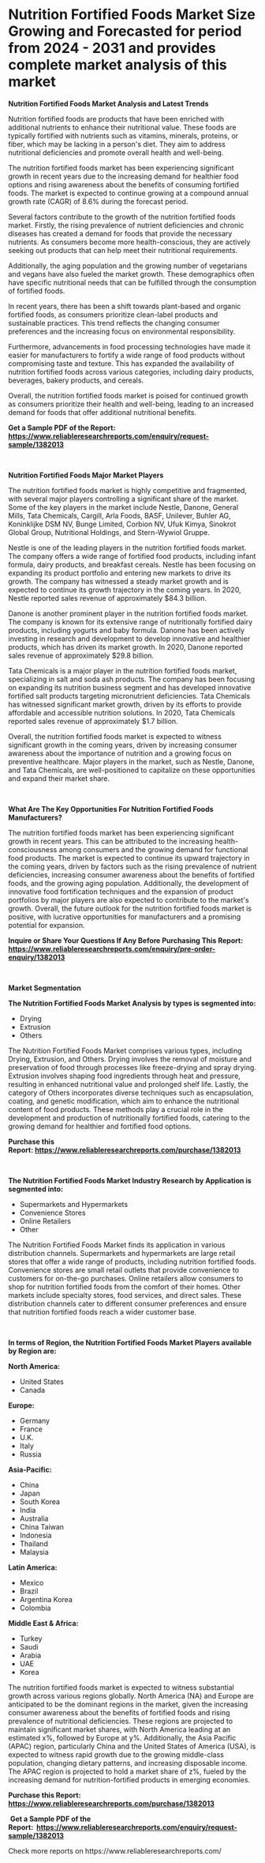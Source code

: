 <p><h1>Nutrition Fortified Foods Market Size Growing and Forecasted for period from 2024 - 2031 and provides complete market analysis of this market</h1></p><p><strong>Nutrition Fortified Foods Market Analysis and Latest Trends</strong></p>
<p><p>Nutrition fortified foods are products that have been enriched with additional nutrients to enhance their nutritional value. These foods are typically fortified with nutrients such as vitamins, minerals, proteins, or fiber, which may be lacking in a person's diet. They aim to address nutritional deficiencies and promote overall health and well-being.</p><p>The nutrition fortified foods market has been experiencing significant growth in recent years due to the increasing demand for healthier food options and rising awareness about the benefits of consuming fortified foods. The market is expected to continue growing at a compound annual growth rate (CAGR) of 8.6% during the forecast period.</p><p>Several factors contribute to the growth of the nutrition fortified foods market. Firstly, the rising prevalence of nutrient deficiencies and chronic diseases has created a demand for foods that provide the necessary nutrients. As consumers become more health-conscious, they are actively seeking out products that can help meet their nutritional requirements.</p><p>Additionally, the aging population and the growing number of vegetarians and vegans have also fueled the market growth. These demographics often have specific nutritional needs that can be fulfilled through the consumption of fortified foods.</p><p>In recent years, there has been a shift towards plant-based and organic fortified foods, as consumers prioritize clean-label products and sustainable practices. This trend reflects the changing consumer preferences and the increasing focus on environmental responsibility.</p><p>Furthermore, advancements in food processing technologies have made it easier for manufacturers to fortify a wide range of food products without compromising taste and texture. This has expanded the availability of nutrition fortified foods across various categories, including dairy products, beverages, bakery products, and cereals.</p><p>Overall, the nutrition fortified foods market is poised for continued growth as consumers prioritize their health and well-being, leading to an increased demand for foods that offer additional nutritional benefits.</p></p>
<p><strong>Get a Sample PDF of the Report:&nbsp; <a href="https://www.reliableresearchreports.com/enquiry/request-sample/1382013">https://www.reliableresearchreports.com/enquiry/request-sample/1382013</a></strong></p>
<p>&nbsp;</p>
<p><strong>Nutrition Fortified Foods Major Market Players</strong></p>
<p><p>The nutrition fortified foods market is highly competitive and fragmented, with several major players controlling a significant share of the market. Some of the key players in the market include Nestle, Danone, General Mills, Tata Chemicals, Cargill, Arla Foods, BASF, Unilever, Buhler AG, Koninklijke DSM NV, Bunge Limited, Corbion NV, Ufuk Kimya, Sinokrot Global Group, Nutritional Holdings, and Stern-Wywiol Gruppe.</p><p>Nestle is one of the leading players in the nutrition fortified foods market. The company offers a wide range of fortified food products, including infant formula, dairy products, and breakfast cereals. Nestle has been focusing on expanding its product portfolio and entering new markets to drive its growth. The company has witnessed a steady market growth and is expected to continue its growth trajectory in the coming years. In 2020, Nestle reported sales revenue of approximately $84.3 billion.</p><p>Danone is another prominent player in the nutrition fortified foods market. The company is known for its extensive range of nutritionally fortified dairy products, including yogurts and baby formula. Danone has been actively investing in research and development to develop innovative and healthier products, which has driven its market growth. In 2020, Danone reported sales revenue of approximately $29.8 billion.</p><p>Tata Chemicals is a major player in the nutrition fortified foods market, specializing in salt and soda ash products. The company has been focusing on expanding its nutrition business segment and has developed innovative fortified salt products targeting micronutrient deficiencies. Tata Chemicals has witnessed significant market growth, driven by its efforts to provide affordable and accessible nutrition solutions. In 2020, Tata Chemicals reported sales revenue of approximately $1.7 billion.</p><p>Overall, the nutrition fortified foods market is expected to witness significant growth in the coming years, driven by increasing consumer awareness about the importance of nutrition and a growing focus on preventive healthcare. Major players in the market, such as Nestle, Danone, and Tata Chemicals, are well-positioned to capitalize on these opportunities and expand their market share.</p></p>
<p>&nbsp;</p>
<p><strong>What Are The Key Opportunities For Nutrition Fortified Foods Manufacturers?</strong></p>
<p><p>The nutrition fortified foods market has been experiencing significant growth in recent years. This can be attributed to the increasing health-consciousness among consumers and the growing demand for functional food products. The market is expected to continue its upward trajectory in the coming years, driven by factors such as the rising prevalence of nutrient deficiencies, increasing consumer awareness about the benefits of fortified foods, and the growing aging population. Additionally, the development of innovative food fortification techniques and the expansion of product portfolios by major players are also expected to contribute to the market's growth. Overall, the future outlook for the nutrition fortified foods market is positive, with lucrative opportunities for manufacturers and a promising potential for expansion.</p></p>
<p><strong>Inquire or Share Your Questions If Any Before Purchasing This Report: <a href="https://www.reliableresearchreports.com/enquiry/pre-order-enquiry/1382013">https://www.reliableresearchreports.com/enquiry/pre-order-enquiry/1382013</a></strong></p>
<p>&nbsp;</p>
<p><strong>Market Segmentation</strong></p>
<p><strong>The Nutrition Fortified Foods Market Analysis by types is segmented into:</strong></p>
<p><ul><li>Drying</li><li>Extrusion</li><li>Others</li></ul></p>
<p><p>The Nutrition Fortified Foods Market comprises various types, including Drying, Extrusion, and Others. Drying involves the removal of moisture and preservation of food through processes like freeze-drying and spray drying. Extrusion involves shaping food ingredients through heat and pressure, resulting in enhanced nutritional value and prolonged shelf life. Lastly, the category of Others incorporates diverse techniques such as encapsulation, coating, and genetic modification, which aim to enhance the nutritional content of food products. These methods play a crucial role in the development and production of nutritionally fortified foods, catering to the growing demand for healthier and fortified food options.</p></p>
<p><strong>Purchase this Report:&nbsp;<a href="https://www.reliableresearchreports.com/purchase/1382013">https://www.reliableresearchreports.com/purchase/1382013</a></strong></p>
<p>&nbsp;</p>
<p><strong>The Nutrition Fortified Foods Market Industry Research by Application is segmented into:</strong></p>
<p><ul><li>Supermarkets and Hypermarkets</li><li>Convenience Stores</li><li>Online Retailers</li><li>Other</li></ul></p>
<p><p>The Nutrition Fortified Foods Market finds its application in various distribution channels. Supermarkets and hypermarkets are large retail stores that offer a wide range of products, including nutrition fortified foods. Convenience stores are small retail outlets that provide convenience to customers for on-the-go purchases. Online retailers allow consumers to shop for nutrition fortified foods from the comfort of their homes. Other markets include specialty stores, food services, and direct sales. These distribution channels cater to different consumer preferences and ensure that nutrition fortified foods reach a wider customer base.</p></p>
<p>&nbsp;</p>
<p><strong>In terms of Region, the Nutrition Fortified Foods Market Players available by Region are:</strong></p>
<p>
    <p> <strong> North America: </strong>
        <ul>
            <li>United States</li>
            <li>Canada</li>
        </ul>
        </p> 
    <p> <strong> Europe: </strong>
        <ul>
            <li>Germany</li>
            <li>France</li>
            <li>U.K.</li>
            <li>Italy</li>
            <li>Russia</li>
        </ul>
        </p> 
    <p> <strong> Asia-Pacific: </strong>
        <ul>
            <li>China</li>
            <li>Japan</li>
            <li>South Korea</li>
            <li>India</li>
            <li>Australia</li>
            <li>China Taiwan</li>
            <li>Indonesia</li>
            <li>Thailand</li>
            <li>Malaysia</li>
        </ul>
        </p> 
    <p> <strong> Latin America: </strong>
        <ul>
            <li>Mexico</li>
            <li>Brazil</li>
            <li>Argentina Korea</li>
            <li>Colombia</li>
        </ul>
        </p> 
    <p> <strong> Middle East & Africa: </strong>
        <ul>
            <li>Turkey</li>
            <li>Saudi</li>
            <li>Arabia</li>
            <li>UAE</li>
            <li>Korea</li>
        </ul>
    </p>
    </p>
<p><p>The nutrition fortified foods market is expected to witness substantial growth across various regions globally. North America (NA) and Europe are anticipated to be the dominant regions in the market, given the increasing consumer awareness about the benefits of fortified foods and rising prevalence of nutritional deficiencies. These regions are projected to maintain significant market shares, with North America leading at an estimated x%, followed by Europe at y%. Additionally, the Asia Pacific (APAC) region, particularly China and the United States of America (USA), is expected to witness rapid growth due to the growing middle-class population, changing dietary patterns, and increasing disposable income. The APAC region is projected to hold a market share of z%, fueled by the increasing demand for nutrition-fortified products in emerging economies.</p></p>
<p><strong>Purchase this Report: <a href="https://www.reliableresearchreports.com/purchase/1382013">https://www.reliableresearchreports.com/purchase/1382013</a></strong></p>
<p>&nbsp;<strong>Get a Sample PDF of the Report:&nbsp;&nbsp;<a href="https://www.reliableresearchreports.com/enquiry/request-sample/1382013">https://www.reliableresearchreports.com/enquiry/request-sample/1382013</a></strong></p>
<p><strong></strong></p>
<p>Check more reports on https://www.reliableresearchreports.com/</p>